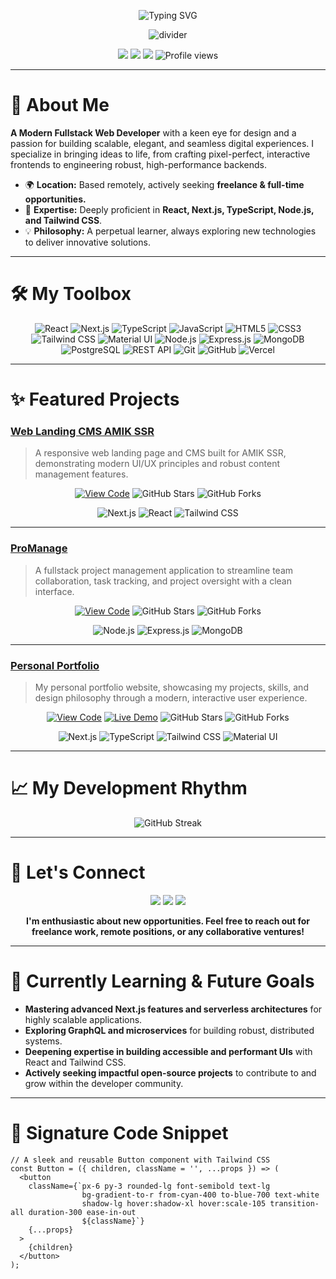 <p align="center">
  <img src="https://readme-typing-svg.demolab.com?font=Fira+Code&size=28&pause=1000&color=5EEAD4&center=true&vCenter=true&width=600&lines=Hi%2C+I'm+Squizyiinxx.;Fullstack+Web+Developer;Crafting+Modern+Web+Experiences;Open+for+Remote+%2F+Freelance+Work" alt="Typing SVG" />
</p>

<p align="center">
  <img src="https://capsule-render.vercel.app/api?type=waving&color=0:18181B,100:5EEAD4&height=80&section=header" alt="divider" />
</p>

<p align="center">
  <a href="https://squizyiinxx.vercel.app/" target="_blank"><img src="https://img.shields.io/badge/Portfolio-Visit-5EEAD4?style=for-the-badge&logo=vercel&logoColor=black"/></a>
  <a href="mailto:squizyiinxx@gmail.com"><img src="https://img.shields.io/badge/Email-Contact%20Me-1E293B?style=for-the-badge&logo=gmail&logoColor=white"/></a>
  <a href="https://www.linkedin.com/in/jul21/" target="_blank"><img src="https://img.shields.io/badge/LinkedIn-Connect-0A66C2?style=for-the-badge&logo=linkedin&logoColor=white"/></a>
  <img src="https://komarev.com/ghpvc/?username=Squizyiinxx&style=for-the-badge&color=5EEAD4" alt="Profile views" />
</p>

---

# 👋 About Me

**A Modern Fullstack Web Developer** with a keen eye for design and a passion for building scalable, elegant, and seamless digital experiences. I specialize in bringing ideas to life, from crafting pixel-perfect, interactive frontends to engineering robust, high-performance backends.

* 🌍 **Location:** Based remotely, actively seeking **freelance & full-time opportunities.**
* 🚀 **Expertise:** Deeply proficient in **React, Next.js, TypeScript, Node.js, and Tailwind CSS**.
* 💡 **Philosophy:** A perpetual learner, always exploring new technologies to deliver innovative solutions.

---

# 🛠️ My Toolbox

<p align="center">
  <img src="https://img.shields.io/badge/React-20232A?style=for-the-badge&logo=react&logoColor=61DAFB" alt="React"/>
  <img src="https://img.shields.io/badge/Next.js-18181B?style=for-the-badge&logo=next.js&logoColor=white" alt="Next.js"/>
  <img src="https://img.shields.io/badge/TypeScript-3178C6?style=for-the-badge&logo=typescript&logoColor=white" alt="TypeScript"/>
  <img src="https://img.shields.io/badge/JavaScript-F7DF1E?style=for-the-badge&logo=javascript&logoColor=black" alt="JavaScript"/>
  <img src="https://img.shields.io/badge/HTML5-E34F26?style=for-the-badge&logo=html5&logoColor=white" alt="HTML5"/>
  <img src="https://img.shields.io/badge/CSS3-1572B6?style=for-the-badge&logo=css3&logoColor=white" alt="CSS3"/>
  <img src="https://img.shields.io/badge/Tailwind%20CSS-06B6D4?style=for-the-badge&logo=tailwind-css&logoColor=white" alt="Tailwind CSS"/>
  <img src="https://img.shields.io/badge/Material--UI-007FFF?style=for-the-badge&logo=mui&logoColor=white" alt="Material UI"/>
  <img src="https://img.shields.io/badge/Node.js-339933?style=for-the-badge&logo=node.js&logoColor=white" alt="Node.js"/>
  <img src="https://img.shields.io/badge/Express.js-18181B?style=for-the-badge&logo=express&logoColor=white" alt="Express.js"/>
  <img src="https://img.shields.io/badge/MongoDB-47A248?style=for-the-badge&logo=mongodb&logoColor=white" alt="MongoDB"/>
  <img src="https://img.shields.io/badge/PostgreSQL-4169E1?style=for-the-badge&logo=postgresql&logoColor=white" alt="PostgreSQL"/>
  <img src="https://img.shields.io/badge/REST%20API-005571?style=for-the-badge" alt="REST API"/>
  <img src="https://img.shields.io/badge/Git-F05032?style=for-the-badge&logo=git&logoColor=white" alt="Git"/>
  <img src="https://img.shields.io/badge/GitHub-181717?style=for-the-badge&logo=github&logoColor=white" alt="GitHub"/>
  <img src="https://img.shields.io/badge/Vercel-000000?style=for-the-badge&logo=vercel&logoColor=white" alt="Vercel"/>
</p>

---

# ✨ Featured Projects

### [Web Landing CMS AMIK SSR](https://github.com/Squizyiinxx/web-amik)
> A responsive web landing page and CMS built for AMIK SSR, demonstrating modern UI/UX principles and robust content management features.
<p align="center">
  <a href="https://github.com/Squizyiinxx/web-amik" target="_blank"><img src="https://img.shields.io/badge/Repo-View%20Code-18181B?style=for-the-badge&logo=github&logoColor=white" alt="View Code"></a>
  <img src="https://img.shields.io/github/stars/Squizyiinxx/web-amik?style=social" alt="GitHub Stars">
  <img src="https://img.shields.io/github/forks/Squizyiinxx/web-amik?style=social" alt="GitHub Forks">
</p>
<p align="center">
  <img src="https://img.shields.io/badge/Next.js-18181B?style=flat-square&logo=next.js&logoColor=white" alt="Next.js"/>
  <img src="https://img.shields.io/badge/React-20232A?style=flat-square&logo=react&logoColor=61DAFB" alt="React"/>
  <img src="https://img.shields.io/badge/Tailwind%20CSS-06B6D4?style=flat-square&logo=tailwind-css&logoColor=white" alt="Tailwind CSS"/>
</p>

---

### [ProManage](https://github.com/Squizyiinxx/ProManage)
> A fullstack project management application to streamline team collaboration, task tracking, and project oversight with a clean interface.
<p align="center">
  <a href="https://github.com/Squizyiinxx/ProManage" target="_blank"><img src="https://img.shields.io/badge/Repo-View%20Code-18181B?style=for-the-badge&logo=github&logoColor=white" alt="View Code"></a>
  <img src="https://img.shields.io/github/stars/Squizyiinxx/ProManage?style=social" alt="GitHub Stars">
  <img src="https://img.shields.io/github/forks/Squizyiinxx/ProManage?style=social" alt="GitHub Forks">
</p>
<p align="center">
  <img src="https://img.shields.io/badge/Node.js-339933?style=flat-square&logo=node.js&logoColor=white" alt="Node.js"/>
  <img src="https://img.io/badge/Express.js-18181B?style=flat-square&logo=express&logoColor=white" alt="Express.js"/>
  <img src="https://img.shields.io/badge/MongoDB-47A248?style=flat-square&logo=mongodb&logoColor=white" alt="MongoDB"/>
</p>

---

### [Personal Portfolio](https://github.com/Squizyiinxx/portfolio)
> My personal portfolio website, showcasing my projects, skills, and design philosophy through a modern, interactive user experience.
<p align="center">
  <a href="https://github.com/Squizyiinxx/portfolio" target="_blank"><img src="https://img.shields.io/badge/Repo-View%20Code-18181B?style=for-the-badge&logo=github&logoColor=white" alt="View Code"></a>
  <a href="https://squizyiinxx.vercel.app/" target="_blank"><img src="https://img.shields.io/badge/Live%20Demo-5EEAD4?style=for-the-badge&logo=vercel&logoColor=black" alt="Live Demo"></a>
  <img src="https://img.shields.io/github/stars/Squizyiinxx/portfolio?style=social" alt="GitHub Stars">
  <img src="https://img.shields.io/github/forks/Squizyiinxx/portfolio?style=social" alt="GitHub Forks">
</p>
<p align="center">
  <img src="https://img.shields.io/badge/Next.js-18181B?style=flat-square&logo=next.js&logoColor=white" alt="Next.js"/>
  <img src="https://img.shields.io/badge/TypeScript-3178C6?style=flat-square&logo=typescript&logoColor=white" alt="TypeScript"/>
  <img src="https://img.shields.io/badge/Tailwind%20CSS-06B6D4?style=flat-square&logo=tailwind-css&logoColor=white" alt="Tailwind CSS"/>
  <img src="https://img.shields.io/badge/Material--UI-007FFF?style=flat-square&logo=mui&logoColor=white" alt="Material UI"/>
</p>

---

# 📈 My Development Rhythm

<p align="center">
  <img src="https://github-readme-streak-stats.herokuapp.com?user=Squizyiinxx&theme=dark&hide_border=true&background=18181B&date_format=M%20j%5B%2C%20Y%5D&ring=5EEAD4&currstreak_bg=18181B&fire=5EEAD4&side_main=5EEAD4&side_text=FFFFFF&stroke=5EEAD4" alt="GitHub Streak" />
</p>

---

# 💬 Let's Connect

<p align="center">
  <a href="https://squizyiinxx.vercel.app/" target="_blank"><img src="https://img.shields.io/badge/Visit%20My%20Portfolio-5EEAD4?style=for-the-badge&logo=vercel&logoColor=black"/></a>
  <a href="mailto:squizyiinxx@gmail.com"><img src="https://img.shields.io/badge/Email%20Me-18181B?style=for-the-badge&logo=gmail&logoColor=white"/></a>
  <a href="https://www.linkedin.com/in/jul21/" target="_blank"><img src="https://img.shields.io/badge/Connect%20on%20LinkedIn-0A66C2?style=for-the-badge&logo=linkedin&logoColor=white"/></a>
</p>
<p align="center"><b>I'm enthusiastic about new opportunities. Feel free to reach out for freelance work, remote positions, or any collaborative ventures!</b></p>

---

# 🚧 Currently Learning & Future Goals

* **Mastering advanced Next.js features and serverless architectures** for highly scalable applications.
* **Exploring GraphQL and microservices** for building robust, distributed systems.
* **Deepening expertise in building accessible and performant UIs** with React and Tailwind CSS.
* **Actively seeking impactful open-source projects** to contribute to and grow within the developer community.

---

# 📝 Signature Code Snippet

```tsx
// A sleek and reusable Button component with Tailwind CSS
const Button = ({ children, className = '', ...props }) => (
  <button
    className={`px-6 py-3 rounded-lg font-semibold text-lg
                bg-gradient-to-r from-cyan-400 to-blue-700 text-white
                shadow-lg hover:shadow-xl hover:scale-105 transition-all duration-300 ease-in-out
                ${className}`}
    {...props}
  >
    {children}
  </button>
);
